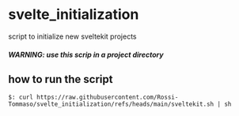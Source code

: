 # svelte_initialization
script to initialize new sveltekit projects

##### WARNING: use this scrip in a project directory

## how to run the script
```
$: curl https://raw.githubusercontent.com/Rossi-Tommaso/svelte_initialization/refs/heads/main/sveltekit.sh | sh
```
